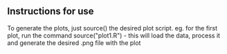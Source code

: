 ## Instructions for use

To generate the plots, just source() the desired plot script. eg. for the first plot, run the command source("plot1.R") - this will load the data, process it and generate the desired .png file with the plot
